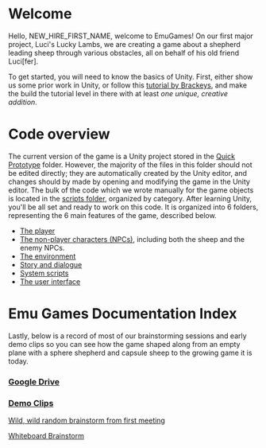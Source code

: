 # Welcome

  Hello, NEW_HIRE_FIRST_NAME, welcome to EmuGames! On our first major project, Luci's Lucky Lambs, we are creating a game about a shepherd leading sheep through various obstacles, all on behalf of his old friend Luci\[fer\]. 
  
  To get started, you will need to know the basics of Unity. First, either show us some prior work in Unity, or follow this <a href="https://www.youtube.com/watch?v=j48LtUkZRjU&list=PLPV2KyIb3jR53Jce9hP7G5xC4O9AgnOuL">tutorial by Brackeys</a>, and make the build the tutorial level in there with at least *one unique, creative addition*.

  

# Code overview

  The current version of the game is a Unity project stored in the  <a href='https://github.com/StanfordCS194/EmuGames/tree/master/prototypes/Quick%20Prototype'>Quick Prototype</a> folder.
  However, the majority of the files in this folder should not be edited directly; they are automatically created by the Unity editor, and changes should by made by opening and modifying the game in the Unity editor.
  The bulk of the code which we wrote manually for the game objects is located in the <a href='https://github.com/StanfordCS194/EmuGames/tree/master/prototypes/Quick%20Prototype/Assets/Scripts'>scripts folder</a>, organized by category.
  After learning Unity, you'll be all set and ready to work on this code. It is organized into 6 folders, representing the 6 main features of the game, described below.

- <a href="https://github.com/StanfordCS194/EmuGames/blob/master/Documentation/Player.md">The player</a>
- <a href="https://github.com/StanfordCS194/EmuGames/blob/master/Documentation/NPCs.md">The non-player characters (NPCs)</a>, including both the sheep and the enemy NPCs.
- <a href="https://github.com/StanfordCS194/EmuGames/blob/master/Documentation/Environment.md">The environment</a>
- <a href="https://github.com/StanfordCS194/EmuGames/blob/master/Documentation/Dialogue.md">Story and dialogue</a>
- <a href="https://github.com/StanfordCS194/EmuGames/blob/master/Documentation/System.md">System scripts</a>
- <a href="https://github.com/StanfordCS194/EmuGames/blob/master/Documentation/Interface.md">The user interface</a>



# Emu Games Documentation Index

Lastly, below is a record of most of our brainstorming sessions and early demo clips so you can see how the game shaped along from an empty plane with a sphere shepherd and capsule sheep to the growing game it is today.

### <a href="https://drive.google.com/open?id=1q-VSoIeGSextFrcwwSqpSq0K0W305iPW">Google Drive</a>
### <a href="https://drive.google.com/open?id=1dsuEryASu0kSjvkZb18PE-ycSvmVeAtJ">Demo Clips</a>

<a href="https://drive.google.com/open?id=1VMdroaoJwmLymTcexVvHng-pEwarx0Xd">Wild, wild random brainstorm from first meeting</a>

<a href="https://drive.google.com/open?id=1DJ4f_5JrRtf26oIf6Staxly7Kzd8UnFz">Whiteboard Brainstorm</a>

